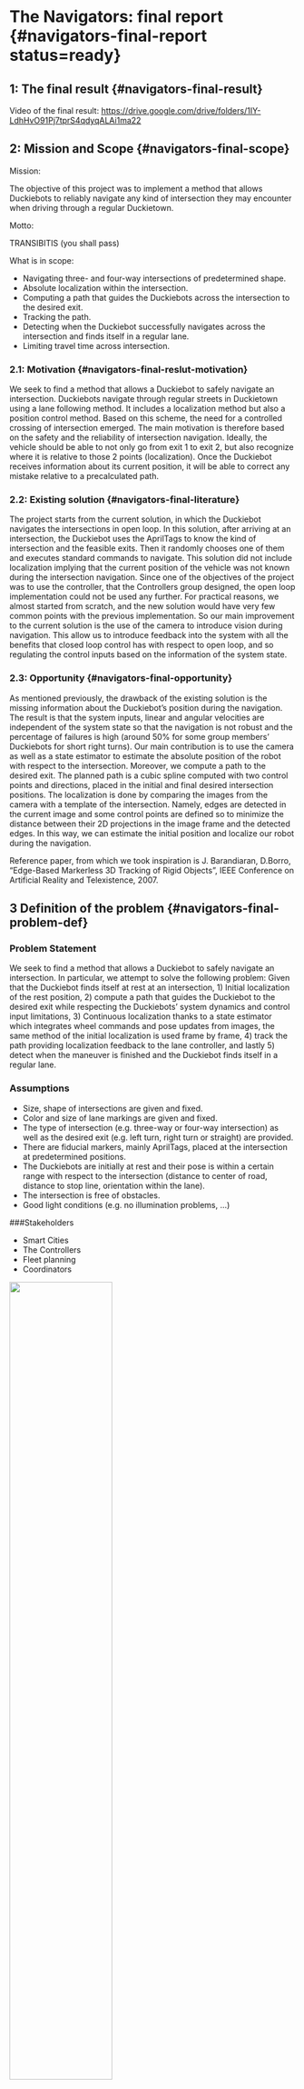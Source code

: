 #  The Navigators: final report {#navigators-final-report status=ready}


## 1: The final result {#navigators-final-result}

Video of the final result: https://drive.google.com/drive/folders/1IY-LdhHvO91Pj7tprS4qdyqALAi1ma22 

## 2: Mission and Scope {#navigators-final-scope}

Mission:

The objective of this project was to implement a method that allows Duckiebots to reliably navigate any kind of intersection they may encounter when driving through a regular Duckietown.

Motto:

TRANSIBITIS (you shall pass)

What is in scope:

* Navigating three- and four-way intersections of predetermined shape.
* Absolute localization within the intersection.
* Computing a path that guides the Duckiebots across the intersection to the desired exit.
* Tracking the path.
* Detecting when the Duckiebot successfully navigates across the intersection and finds itself in a regular lane.
* Limiting travel time across intersection.

### 2.1: Motivation {#navigators-final-reslut-motivation}

We seek to find a method that allows a Duckiebot to safely navigate an intersection. Duckiebots navigate through regular streets in Duckietown using a lane following method. It includes a localization method but also a position control method. Based on this scheme, the need for a controlled crossing of intersection emerged. The main motivation is therefore based on the safety and the reliability of intersection navigation. Ideally, the vehicle should be able to not only go from exit 1 to exit 2, but also recognize where it is relative to those 2 points (localization). Once the Duckiebot receives information about its current position, it will be able to correct any mistake relative to a precalculated path. 

### 2.2: Existing solution {#navigators-final-literature}

The project starts from the current solution, in which the Duckiebot navigates the intersections in open loop. In this solution, after arriving at an intersection, the Duckiebot uses the AprilTags to know the kind of intersection and the feasible exits. Then it randomly chooses one of them and executes standard commands to navigate. This solution did not include localization implying that the current position of the vehicle was not known during the intersection navigation. Since one of the objectives of the project was to use the controller, that the Controllers group designed, the open loop implementation could not be used any further. For practical reasons, we almost started from scratch, and the new solution would have very few common points with the previous implementation. 
So our main improvement to the current solution is the use of the camera to introduce vision during navigation. This allow us to introduce feedback into the system with all the benefits that closed loop control has with respect to open loop, and so regulating the control inputs based on the information of the system state.

### 2.3: Opportunity {#navigators-final-opportunity}

As mentioned previously, the drawback of the existing solution is the missing information about the Duckiebot’s position during the navigation. The result is that the system inputs, linear and angular velocities are independent of the system state so that the navigation is not robust and the percentage of failures is high (around 50% for some group members’ Duckiebots for short right turns).
Our main contribution is to use the camera as well as a state estimator to estimate the absolute position of the robot with respect to the intersection. Moreover, we compute a path to the desired exit. The planned path is a cubic spline computed with two control points and directions, placed in the initial and final desired intersection positions.
The localization is done by comparing the images from the camera with a template of the intersection. Namely, edges are detected in the current image and some control points are defined so to minimize the distance between their 2D projections in the image frame and the detected edges. In this way, we can estimate the initial position and localize our robot during the navigation.

Reference paper, from which we took inspiration is J. Barandiaran, D.Borro, “Edge-Based Markerless 3D Tracking of Rigid Objects”, IEEE Conference on Artificial Reality and Telexistence, 2007.

## 3 Definition of the problem {#navigators-final-problem-def}

### Problem Statement

We seek to find a method that allows a Duckiebot to safely navigate an intersection. In particular, we attempt to solve the following problem: Given that the Duckiebot finds itself at rest at an intersection, 1) Initial localization of the rest position, 2) compute a path that guides the Duckiebot to the desired exit while respecting the Duckiebots’ system dynamics and control input limitations, 3) Continuous localization thanks to a state estimator which integrates wheel commands and pose updates from images, the same method of the initial localization is used frame by frame, 4) track the path providing localization feedback to the lane controller, and lastly 5) detect when the maneuver is finished and the Duckiebot finds itself in a regular lane.

### Assumptions

* Size, shape of intersections are given and fixed.
* Color and size of lane markings are given and fixed.
* The type of intersection (e.g. three-way or four-way intersection) as well as the desired exit (e.g. left turn, right turn or straight) are provided.
* There are fiducial markers, mainly AprilTags, placed at the intersection at predetermined positions.
* The Duckiebots are initially at rest and their pose is within a certain range with respect to the intersection (distance to center of road, distance to stop line, orientation within the lane). 
* The intersection is free of obstacles.
* Good light conditions (e.g. no illumination problems, ...)

###Stakeholders

* Smart Cities
* The Controllers
* Fleet planning
* Coordinators

<div figure-id="fig:1" figure-caption="Stakeholders Diagramm">
    <img src="stakeholders_diagram.png" style="width: 60%"/>
</div>

### Performance measurement

Success rate, i.e. the percentage of trials for which the Duckiebot ends up in the desired lane and successfully hands over the control to the lane following controller. A trial is considered to be successful if the Duckiebot is completely inside the desired lane without touching any lane markings. The success rate is evaluated by simply performing the intersection navigation task N times and counting the number of successful trials.
Accuracy and precision of final state, i.e. how close is the Duckiebot’s state relative to the desired final state and how repeatable is this. The accuracy and precision of the final state is estimated using the existing lane detection method, and is measured for different initial conditions.
Duration, i.e. the average time required for the Duckiebot to cross an intersection and an upper limit (worst-case) on the time required. The average duration is computed by running a series of N experiments.

## 4 Contribution / Added functionality {#navigators-final-contribution}

<div figure-id="fig:2" figure-caption="Logical architecture diagramm">
    <img src="logical_architecture_diagram.png" style="width: 100%"/>
</div>


The intersection navigation is started as soon as the Duckiebot is told that it is in front of an intersection. The following functions are then executed (in chronological order):
* The Duckiebot localizes itself with respect to the intersection, given the intersection type. 
* The Duckiebot waits until it receives a message “turn_type” indicating which exit of the intersection it should take, and a message “go” indicating that the navigation can start.
* A path is planned that guides the Duckiebot from its current location to the desired intersection exit.
* The lane following controller, adapted for path tracking, steers the Duckiebot to its final location. During the navigation, the Duckiebot continuously localizes itself and feeds the estimated pose (i.e. the distance from the desired path and the relative orientation error) to the lane following controller to account for disturbances or modelling errors.
* The Duckiebot detects when it traversed the intersection, i.e. when it finds itself again in a regular lane, and hands control back to the lane following controller by publishing on the topic “intersection_done”.

It is assumed that:
* the Duckiebot stops between 0.10m and 0.16m in front of the center of the red stop line, i.e. $d_x \in \lbrack 0.1m,0.16m\rbrack$, has an error of no more than 0.03m with respect to the center of its lane, i.e. $d_y \in \lbrack-0.03m,0.03m\rbrack$, and that the orientation error is smaller than 0.17rad, i.e. $\theta\in\lbrack-0.17rad,0.17rad\rbrack$ (see Fig. 4 for details, all values are with respect to the origin of the Duckiebot’s axle-fixed coordinate frame).
* a lane following controller exists that takes as inputs the distance from desired path $d$ and the orientation error with respect to the path tangent $\theta$ (see Fig. 5 for details).
	This is done by the new lane following controller. However, we needed to slightly modify
the controller to account for thresholds wheels’ speed. 

<div figure-id="fig:3" figure-caption="Duckiebot's position relative to the red line.">
    <img src="duckiebot_red_line.png" style="width: 100%"/>
</div>

<div figure-id="fig:4" figure-caption="Duckiebot's pose relative to the desired path.">
    <img src="duckiebot_path.png" style="width: 100%"/>
</div>

### Software architecture

Two nodes were developped: *“intersection_navigation”* and *“intersection_localization”*. In the following, their functionality and interfaces will be described in detail.


**“intersection_navigation”-node**


The *“intersection_navigation”*-node is responsible for the high level logic of navigating the Duckiebot across an intersection, planning paths from the Duckiebot’s initial position to the final position, estimating the Duckiebot’s pose and communicating with the lane following controller. It subscribes to the following topics:

* “~fsm”: Used to detect when Duckiebot is at an intersection or when the intersection control is active, respectively. As soon as the mode is switched to “INTERSECTION_COORDINATION”, the *“intersection_navigation”*-node will take over.
* “~turn_type”: Tells the Duckiebot the type of turn it should take (e.g. left, right, straight, random). 
* “~pose_in”: Measured pose of the “intersection_localization”-node with respect to an inertial frame $\mathcal{I}$ (see Fig. 5). This message is used to estimate the pose of the Duckiebot at the intersection, which is then used by the controller to follow the desired pose. This message will have quite some delay (several 10ms), but the delay will be compensated by a state estimator using the timestamp of the message (i.e. camera frame) and using the past commands sent to the vehicle.
* “~image/compressed": Upon receiving such a message, the Duckiebot's pose at the time the image was taken will be estimated and sent to the *"intersection_localization"*-node to initialize the localization problem.
* “~cmds”: The command published by the “forward_kinematics_node”, linear and angular velocities. These commands are stored in a queue and will be used to compensate for delays and to predict the Duckiebot’s pose. 
* “~in_lane”: The command published by the lane filter. It is true when the robot finds itself in lane.

The “intersection_navigation”-node publishes on the following topics:

* “~intersection_done”: A message on this topic will be broadcasted as soon as the Duckiebot finished traversing the intersection and is used to handback the control.
* "~pose_img_out": Estimated pose of the Duckiebot with respect to an inertial frame $\mathcal{I}$ at the time when the camera image is taken. This topic is subscribed by the “intersection_localization”-node in order to initialize the localization problem.
* “~intersection_navigation_pose”: Pose of the Duckiebot with respect to the desired path (see Fig. 5). This topic is basically identical to the “~lane_pose”-topic from the lane filter and will be used by the “lane_controller”-node in case “fsm” is “INTERSECTION_CONTROL”.



**“intersection_localizer”-node**


The *“intersection_localization”*-node is responsible for localizing the Duckiebot at an intersection. For this purpose, it subscribes to the following topics:

* “~pos_img_in”: The predicted pose of the Duckiebot with respect to an inertial frame at the time when the camera image was taken as well as the raw image from the camera. This information will be used to initialize the localization problem this node solves. Since the Duckiebot’s pose is predicted for the time the camera image was taken, delays are irrelevant. 

The *"intersection_localizer"*-node publishes the following topic:

* "~pose_out": This is the measured pose of the Duckiebot at the intersection with respect to an inertial frame $\mathcal{I}$ based on the received camera image. The measured pose will be timestamped with the timestamp of the camera image such that the "intersection_navigation"-node can compensate for the latency.
* "~localizer_debug_out": This topic is used in the visualizer node. The visualizer node can  be launched on the laptop, it allows to visualize the current frames and the estimated position.


<div figure-id="fig:6" figure-caption="Pose of the duckiebot with respect to the Inetial Frame.">
    <img src="bot_in_intersection.png" style="width: 100%"/>
</div>

### Algorithms 

There are two main algorithms in our implementation about localization and path planning respectively

#### Localization algorithm:

The algorithm is composed by the following steps:

* Process raw image: The image from the camera is processed. The processing is composed by the rectification, conversion to gray scale and edges detector by the Canny edges algorithm.
* Compute pose: The current pose is estimated. The algorithm starts from a range of poses centered in the previous pose, for the initial localization we use information from the nearest April tag detected at intersection. We use a range of +- 2.5 cm and +- 5 deg around the pose to make the following optimization more robust with respect to not accurate enough camera calibration.
	Next step is to compute control points from the template model along with their 2D 	
projections onto the image plane.
	In order to do it, we defined different templates which contain edges of the intersections. 
	The next step is a least squares optimization, defined as (Formula from the paper cited 	
in [](#navigators-final-opportunity)): 

$$W=min\sum_i (A_iW-l_i)^2$$




ouéruhuorhguwhguwuhgwro

Where A is the nx3 matrix which contains the n control points, W is the motion vector 	
defined as $W=\lbrack w_z t_x t_y \rbrack^T$ where we can obtain the Rotation matrix from the vector w 
applying the Rodriguez’s formula. And l_i are the displacements between the projections of the control points and the edges detected in the image.

Then we obtain the new pose from W, which tells us the relative position and orientation 	
between two consecutive poses, and the previous pose. 

#### Path planning algorithm:

The path planned to traverse an intersection is a polynomial of order three. The polynomial coefficients are chosen such that the path starts at the Duckiebot’s current pose (i.e. position and orientation) and ends at a desired pose. However, this only defines the coefficients partially. In particular, the orientation of the Duckiebot only determines the direction of the velocity at the initial and final position, but not its magnitude. The magnitude of the initial and final velocity are thus optimized to minimize the curvature of the path. During the optimization, it is also verified that path does not contain any loops and that it satisfies the Duckiebot’s maximum curvature, i.e. only feasible paths are planned.

## 5 Formal performance evaluation / Results {#navigation-final-formal}

### Performance evaluation

All the experiments are taken in a duckietown with appearence in accord to http://book.duckietown.org/master/duckiebook/duckietown_specs.html#sec:duckietown-specs 
It is a duckietown with 3 and 4-ways intersections and intersection April Tags well visible. 
We consider an experiment is valid, when the Duckiebot correctly stops at the red line. The term correctly refers to the thresholds defined in section 8 Logical Architecture.
We let the Duckiebot navigate duckietown for 2 runs of 30 minutes randomly choosing the exit to take. 

* Success rate: Our implementation has success rate of 80% for the upper left turns and for the straight exit, whereas a lower rate of 65 % for the short right turn. The main failures are: right wheel touches the track boundary white line for the upper left turn, left wheel touches the middle dashed line for the straight exit and the right turn.
	Mainly the lower success rate of the right turn is due to the fact that in such short 	
maneuver the feedback controller cannot compensate, factors as wheels slippage and 	
inaccurate kinematic calibration.
	However, our implementation improves the current solution, in which the Duckiebots hits 	
a lane marking 50% of the times and often fails in navigating the short right turn.

* Accuracy and precision: We define a final state as accurate when the Duckiebot finds itself in lane after the intersection navigation is done. Our results show that 95% of the times that the navigation is concluded the robot detects itself in lane and successfully switches to the lane following control.
	To note that, if the path is concluded but the robot does not find itself in lane, it slows 	
down and goes straight for 2 seconds. If it finds itself in lane during this time, we hand 	
back the control over to the lane following controller, otherwise the robot stops.

* Duration of the intersection: The time is computed from when the Duckiebot arrives at the red line, the fsm mode is at “intersection_coordination”, and the intersection navigation is done, publishing of the topic “intersection_done”.
	The average time is 17 seconds and the upper limit (worst-case) is 21 seconds.
	 

Moreover, we estimate the accuracy and precision of the estimated pose during traversing the intersection with a visualizer node, which can be run on the laptop. The visualizer node outputs the images from the camera and the edges projections from the estimated current pose.

The time between when the Duckiebot stops at the red line and when it is ready to start the navigation as well as the pose estimation accuracy are the biggest challenges, where mainly our solution may be improved. 

In the next section, we give some insights about a possible ways of improvement. 

## 6 Future avenues of development {#navigators-final-next-steps}

The main improvements can be done about the accuracy of the localization, which will also have a positive impact on the computation time.

Specifically, our localization algorithm is very sensible to the camera calibration. Since the calibration matrices are used in the 2D projection of the control points in the image frame, 
with not adequately good calibration, the optimization problem will minimize quantities that are affected by offsets. In order to compensate for it we optimize, as described in section 8 Algorithms, over a range of initial conditions, but this increases the computation time. 

A solution could be to improve the camera calibration procedure and introducing metrics to evaluate its performance. It would allow to decrease the range of initial positions used in the least squares optimization and so to have benefits on both localization accuracy and computation time.



